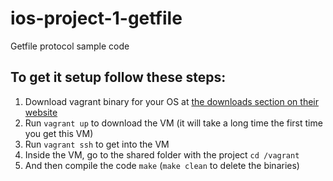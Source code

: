# ios-project-1-getfile
Getfile protocol sample code

## To get it setup follow these steps:
1. Download vagrant binary for your OS at [the downloads section on their website](https://www.vagrantup.com/downloads.html)
2. Run `vagrant up` to download the VM (it will take a long time the first time you get this VM)
3. Run `vagrant ssh` to get into the VM
  1. Inside the VM, go to the shared folder with the project `cd /vagrant`
  2. And then compile the code `make` (`make clean` to delete the binaries)
